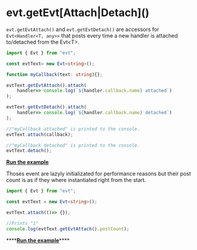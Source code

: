 # evt.getEvt\[Attach\|Detach\]\(\)

`evt.getEvtAttach()` and `evt.getEvtDetach()` are accessors for `Evt<Handler<T, any>>` that posts every time a new handler is attached to/detached from the Evt&lt;T&gt;.

```typescript
import { Evt } from "evt";

const evtText= new Evt<string>();

function myCallback(text: string){};

evtText.getEvtAttach().attach(
    handler=> console.log(`${handler.callback.name} attached`)
);

evtText.getEvtDetach().attach(
    handler=> console.log(`${handler.callback.name} detached`)
);

//"myCallback attached" is printed to the console.
evtText.attach(callback);

//"myCallback detached" is printed to the console.
evtText.detach();
```

[**Run the example**](https://stackblitz.com/edit/evt-xwe67h?embed=1&file=index.ts&hideExplorer=1)

Thoses event are lazyly initializated for performance reasons but their post count is as if they where instantiated right from the start.

```typescript
import { Evt } from "evt";

const evtText = new Evt<string>();

evtText.attach(()=> {});

//Prints "1"
console.log(evtText.getEvtAttach().postCount);
```

\*\*\*\*[**Run the example**](https://stackblitz.com/edit/evt-i1rawj?embed=1&file=index.ts&hideExplorer=1)\*\*\*\*

